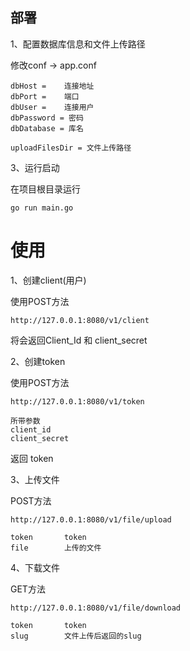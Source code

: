 

## 部署

1、配置数据库信息和文件上传路径

修改conf -> app.conf

```text
dbHost =    连接地址
dbPort =    端口
dbUser =    连接用户
dbPassword = 密码
dbDatabase = 库名

uploadFilesDir = 文件上传路径
```

3、运行启动

在项目根目录运行

```shell
go run main.go
```

# 使用

1、创建client(用户)

使用POST方法

```text
http://127.0.0.1:8080/v1/client
```

将会返回Client_Id 和 client_secret 

2、创建token

使用POST方法

```text
http://127.0.0.1:8080/v1/token

所带参数
client_id
client_secret
```

返回  token

3、上传文件

POST方法

```text
http://127.0.0.1:8080/v1/file/upload

token       token
file        上传的文件
```


4、下载文件

GET方法

```text
http://127.0.0.1:8080/v1/file/download

token       token
slug        文件上传后返回的slug
```
